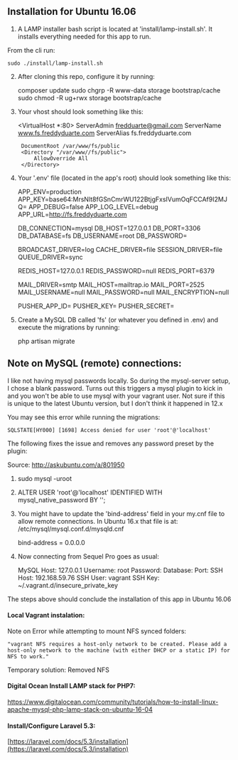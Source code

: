 ## Installation for Ubuntu 16.06

1. A LAMP installer bash script is located at 'install/lamp-install.sh'. It installs everything needed for this app to run.

From the cli run:


    sudo ./install/lamp-install.sh

2. After cloning this repo, configure it by running:


    composer update
    sudo chgrp -R www-data storage bootstrap/cache
    sudo chmod -R ug+rwx storage bootstrap/cache

3. Your vhost should look something like this:


    <VirtualHost *:80>
        ServerAdmin fredduarte@gmail.com
        ServerName www.fs.freddyduarte.com
        ServerAlias fs.freddyduarte.com

        DocumentRoot /var/www/fs/public
        <Directory "/var/www//fs/public">
            AllowOverride All
        </Directory>
    </VirtualHost>

4. Your '.env' file (located in the app's root) should look something like this:


    APP_ENV=production
    APP_KEY=base64:MrsNlt8fGSnCmrWU122BtjgFxsIVumOqFCCAf9I2MJQ=
    APP_DEBUG=false
    APP_LOG_LEVEL=debug
    APP_URL=http://fs.freddyduarte.com

    DB_CONNECTION=mysql
    DB_HOST=127.0.0.1
    DB_PORT=3306
    DB_DATABASE=fs
    DB_USERNAME=root
    DB_PASSWORD=

    BROADCAST_DRIVER=log
    CACHE_DRIVER=file
    SESSION_DRIVER=file
    QUEUE_DRIVER=sync

    REDIS_HOST=127.0.0.1
    REDIS_PASSWORD=null
    REDIS_PORT=6379

    MAIL_DRIVER=smtp
    MAIL_HOST=mailtrap.io
    MAIL_PORT=2525
    MAIL_USERNAME=null
    MAIL_PASSWORD=null
    MAIL_ENCRYPTION=null

    PUSHER_APP_ID=
    PUSHER_KEY=
    PUSHER_SECRET=

5. Create a MySQL DB called 'fs' (or whatever you defined in .env) and execute the migrations by running:


    php artisan migrate


## Note on MySQL (remote) connections:
I like not having mysql passwords locally. So during the mysql-server setup, I chose a blank password. Turns out this triggers a mysql plugin to kick in and you won't be able to use mysql with your vagrant user. Not sure if this is unique to the latest Ubuntu version, but I don't think it happened in 12.x

You may see this error while running the migrations:


    SQLSTATE[HY000] [1698] Access denied for user 'root'@'localhost'


The following fixes the issue and removes any password preset by the plugin:

Source: http://askubuntu.com/a/801950

1. sudo mysql -uroot

2. ALTER USER 'root'@'localhost' IDENTIFIED WITH mysql_native_password BY '';

3. You might have to update the 'bind-address' field in your my.cnf file to allow remote connections. In Ubuntu 16.x that file is at: /etc/mysql/mysql.conf.d/mysqld.cnf

    bind-address        = 0.0.0.0

4. Now connecting from Sequel Pro goes as usual:


    MySQL Host: 127.0.0.1
    Username: root
    Password:
    Database:
    Port:
    SSH Host: 192.168.59.76
    SSH User: vagrant
    SSH Key: ~/.vagrant.d/insecure_private_key


The steps above should conclude the installation of this app in Ubuntu 16.06

#### Local Vagrant instalation:

Note on Error while attempting to mount NFS synced folders:

    "vagrant NFS requires a host-only network to be created. Please add a host-only network to the machine (with either DHCP or a static IP) for NFS to work."

Temporary solution: Removed NFS

#### Digital Ocean Install LAMP stack for PHP7:

https://www.digitalocean.com/community/tutorials/how-to-install-linux-apache-mysql-php-lamp-stack-on-ubuntu-16-04

#### Install/Configure Laravel 5.3:

[https://laravel.com/docs/5.3/installation](https://laravel.com/docs/5.3/installation)

